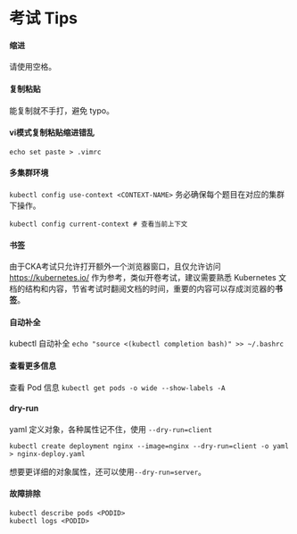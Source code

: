 # 考试 Tips
 
 
#### 缩进

请使用空格。

#### 复制粘贴

能复制就不手打，避免 typo。


#### vi模式复制粘贴缩进错乱

```shell
echo set paste > .vimrc
```

#### 多集群环境

`kubectl config use-context <CONTEXT-NAME>` 务必确保每个题目在对应的集群下操作。

```shell
kubectl config current-context # 查看当前上下文
```

#### 书签

由于CKA考试只允许打开额外一个浏览器窗口，且仅允许访问 https://kubernetes.io/ 作为参考，类似开卷考试，建议需要熟悉 Kubernetes 文档的结构和内容，节省考试时翻阅文档的时间，重要的内容可以存成浏览器的**书签**。

#### 自动补全

kubectl 自动补全 `echo "source <(kubectl completion bash)" >> ~/.bashrc`

#### 查看更多信息

查看 Pod 信息 `kubectl get pods -o wide --show-labels -A`

#### dry-run

yaml 定义对象，各种属性记不住，使用 `--dry-run=client` 

```shell
kubectl create deployment nginx --image=nginx --dry-run=client -o yaml > nginx-deploy.yaml
```

想要更详细的对象属性，还可以使用`--dry-run=server`。

#### 故障排除

```shell
kubectl describe pods <PODID>
kubectl logs <PODID>
```


